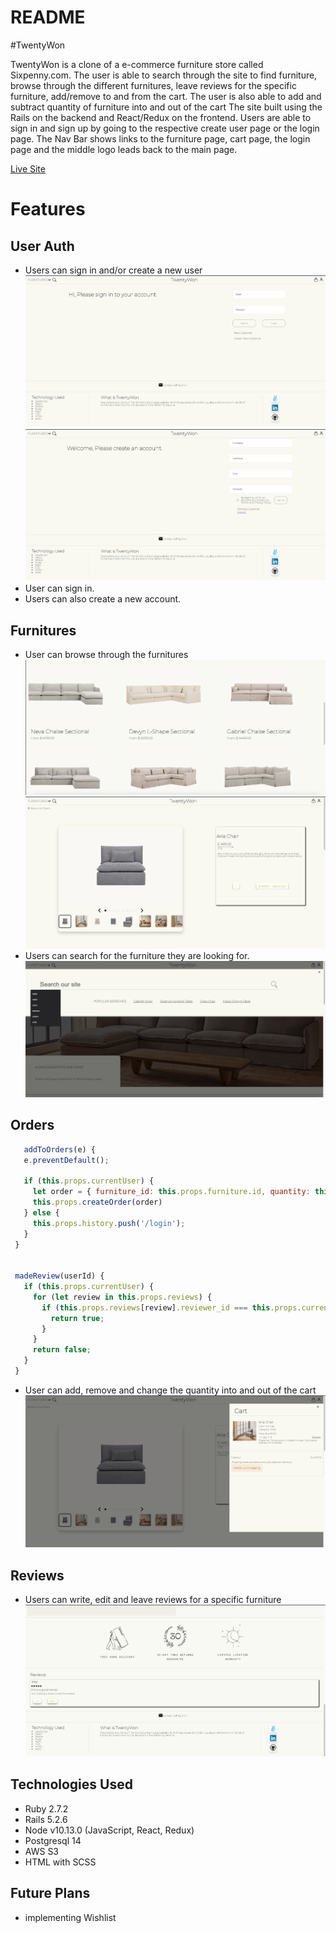 # README

#TwentyWon

TwentyWon is a clone of a  e-commerce furniture store called Sixpenny.com. The user is able to search through the site to find furniture, browse through the different furnitures, leave reviews for the specific furniture, add/remove to and from the cart. 
The user is also able to add and subtract quantity of furniture into and out of the cart
The site built using the Rails on the backend and React/Redux on the frontend.
Users are able to sign in and sign up by going to the respective create user page or the login page. 
The Nav Bar shows links to the furniture page, cart page, the login page and the middle logo leads back to the main page. 

[Live Site](https://twentywon.onrender.com)

# Features

## User Auth
- Users can sign in and/or create a new user 
![alt text](https://github.com/jshin720/twentyWon/blob/main/screenshots/Screen%20Shot%202022-04-07%20at%2012.05.20%20AM.png)
![alt text](https://github.com/jshin720/twentyWon/blob/main/screenshots/Screen%20Shot%202022-04-07%20at%2012.05.30%20AM.png)
- User can sign in.
- Users can also create a new account.

## Furnitures
- User can browse through the furnitures
![alt text](https://github.com/jshin720/twentyWon/blob/main/screenshots/Screen%20Shot%202022-04-07%20at%2012.29.39%20AM.png)
![alt text](https://github.com/jshin720/twentyWon/blob/main/screenshots/Screen%20Shot%202022-04-07%20at%2012.10.00%20AM.png)
- Users can search for the furniture they are looking for.
![alt text](https://github.com/jshin720/twentyWon/blob/main/screenshots/Screen%20Shot%202022-04-07%20at%2012.30.02%20AM.png)

## Orders

 ```js
    addToOrders(e) {
    e.preventDefault();

    if (this.props.currentUser) {
      let order = { furniture_id: this.props.furniture.id, quantity: this.state.quantity, user_id: this.props.currentUser.id }
      this.props.createOrder(order)
    } else {
      this.props.history.push('/login');
    }
  }


  madeReview(userId) {
    if (this.props.currentUser) {
      for (let review in this.props.reviews) {
        if (this.props.reviews[review].reviewer_id === this.props.currentUser.id) {
          return true;
        }
      }
      return false;
    }
  }
```
 - User can add, remove and change the quantity into and out of the cart
 ![alt text](https://github.com/jshin720/twentyWon/blob/main/screenshots/Screen%20Shot%202022-04-07%20at%2012.05.58%20AM.png)

## Reviews
- Users can write, edit and leave reviews for a specific furniture
![alt text](https://github.com/jshin720/twentyWon/blob/main/screenshots/Screen%20Shot%202022-04-07%20at%2012.06.37%20AM.png)

## Technologies Used
- Ruby 2.7.2
- Rails 5.2.6
- Node v10.13.0 (JavaScript, React, Redux)
- Postgresql 14
- AWS S3
- HTML with SCSS

## Future Plans
- implementing Wishlist
